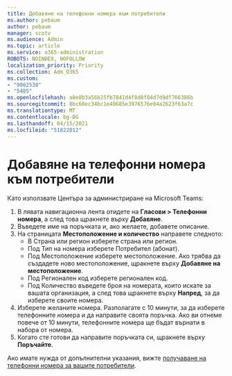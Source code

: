 ```yaml
---
title: Добавяне на телефонни номера към потребители
ms.author: pebaum
author: pebaum
manager: scotv
ms.audience: Admin
ms.topic: article
ms.service: o365-administration
ROBOTS: NOINDEX, NOFOLLOW
localization_priority: Priority
ms.collection: Adm_O365
ms.custom:
- "9002538"
- "5485"
ms.openlocfilehash: a8e8b3a56b25fb7841d4f8d8f84d7d9df766386b
ms.sourcegitcommit: 8bc60ec34bc1e40685e3976576e04a2623f63a7c
ms.translationtype: MT
ms.contentlocale: bg-BG
ms.lasthandoff: 04/15/2021
ms.locfileid: "51822012"
---
```

# <a name="adding-phone-numbers-to-users"></a>Добавяне на телефонни номера към потребители

Като използвате Центъра за администриране на Microsoft Teams:

1. В лявата навигационна лента отидете на **Гласови > Телефонни номера**, а след това щракнете върху **Добавяне**.
2. Въведете име на поръчката и, ако желаете, добавете описание.
3. На страницата **Местоположение и количество** направете следното:
    - В Страна или регион изберете страна или регион.
    - Под Тип на номера изберете Потребител (абонат).
    - Под Местоположение изберете местоположение. Ако трябва да създадете ново местоположение, щракнете върху **Добавяне на местоположение**.
    - Под Регионален код изберете регионален код.
    - Под Количество въведете броя на номерата, които искате за вашата организация, а след това щракнете върху **Напред**, за да изберете своите номера.
4. Изберете желаните номера. Разполагате с 10 минути, за да изберете телефонните номера и да направите своята поръчка. Ако ви отнеме повече от 10 минути, телефонните номера ще бъдат върнати в набора от номера.
5. Когато сте готови да направите поръчката си, щракнете върху **Поръчайте**.

Ако имате нужда от допълнителни указания, вижте [получаване на телефонни номера за вашите потребители](https://docs.microsoft.com/microsoftteams/getting-phone-numbers-for-your-users).
